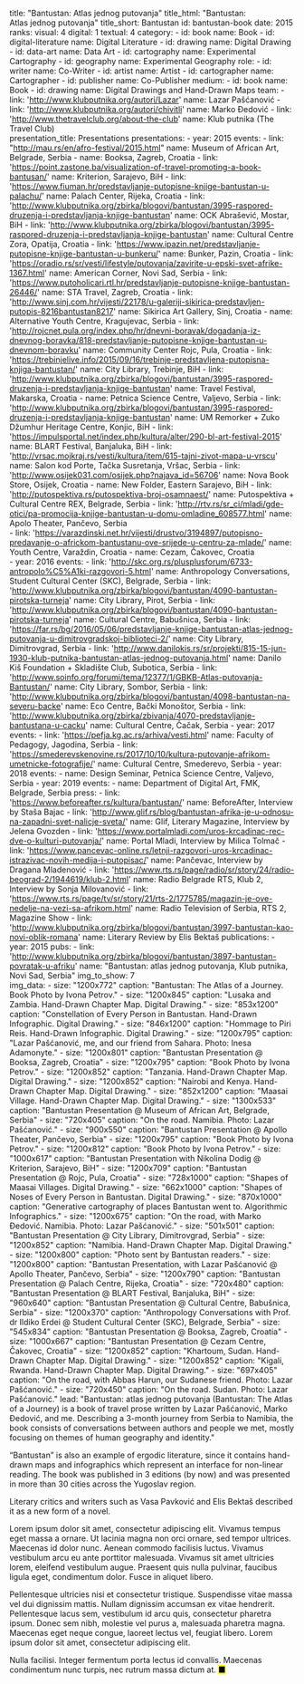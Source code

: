 title: "Bantustan: Atlas jednog putovanja"
title_html: "Bantustan:<br>Atlas jednog putovanja"
title_short: Bantustan
id: bantustan-book
date: 2015
ranks:
    visual: 4
    digital: 1
    textual: 4
category:
    - id: book
      name: Book 
    - id: digital-literature
      name: Digital Literature
    - id: drawing
      name: Digital Drawing
    - id: data-art
      name: Data Art
    - id: cartography
      name: Experimental Cartography
    - id: geography
      name: Experimental Geography
role:
    - id: writer
      name: Co-Writer
    - id: artist
      name: Artist
    - id: cartographer
      name: Cartographer
    - id: publisher
      name: Co-Publisher
medium:
    - id: book
      name: Book
    - id: drawing
      name: Digital Drawings and Hand-Drawn Maps
team:
    - link: 'http://www.klubputnika.org/autori/Lazar'
      name: Lazar Pašćanović
    - link: 'http://www.klubputnika.org/autori/chivitli'
      name: Marko Đedović
    - link: 'http://www.thetravelclub.org/about-the-club'
      name: Klub putnika (The Travel Club)    
presentation_title: Presentations
presentations:
    - year: 2015
      events:
        - link: "http://mau.rs/en/afro-festival/2015.html"
          name: Museum of African Art, Belgrade, Serbia
        - name: Booksa, Zagreb, Croatia
        - link: 'https://point.zastone.ba/visualization-of-travel-promoting-a-book-bantusan/'
          name: Kriterion, Sarajevo, BiH
        - link: 'https://www.fiuman.hr/predstavljanje-putopisne-knjige-bantustan-u-palachu/'
          name: Palach Center, Rijeka, Croatia
        - link: 'http://www.klubputnika.org/zbirka/blogovi/bantustan/3995-raspored-druzenja-i-predstavljanja-knjige-bantustan'
          name: OCK Abrašević, Mostar, BiH
        - link: 'http://www.klubputnika.org/zbirka/blogovi/bantustan/3995-raspored-druzenja-i-predstavljanja-knjige-bantustan'
          name: Cultural Centre Zora, Opatija, Croatia
        - link: 'https://www.ipazin.net/predstavljanje-putopisne-knjige-bantustan-u-bunkeru/'
          name: Bunker, Pazin, Croatia
        - link: 'https://oradio.rs/sr/vesti/lifestyle/putovanja/zavirite-u-epski-svet-afrike-1367.html'
          name: American Corner, Novi Sad, Serbia
        - link: 'https://www.putoholicari.rtl.hr/predstavljanje-putopisne-knjige-bantustan-26446/'
          name: STA Travel, Zagreb, Croatia
        - link: 'http://www.sinj.com.hr/vijesti/22178/u-galeriji-sikirica-predstavljen-putopis-8216bantustan8217'
          name: Sikirica Art Gallery, Sinj, Croatia
        - name: Alternative Youth Centre, Kragujevac, Serbia
        - link: 'http://rojcnet.pula.org/index.php/hr/dnevni-boravak/dogadanja-iz-dnevnog-boravka/818-predstavljanje-putopisne-knjige-bantustan-u-dnevnom-boravku'
          name: Community Center Rojc, Pula, Croatia
        - link: 'https://trebinjelive.info/2015/09/16/trebinje-predstavljena-putopisna-knjiga-bantustan/'
          name: City Library, Trebinje, BiH
        - link: 'http://www.klubputnika.org/zbirka/blogovi/bantustan/3995-raspored-druzenja-i-predstavljanja-knjige-bantustan'
          name: Travel Festival, Makarska, Croatia
        - name: Petnica Science Centre, Valjevo, Serbia
        - link: 'http://www.klubputnika.org/zbirka/blogovi/bantustan/3995-raspored-druzenja-i-predstavljanja-knjige-bantustan'
          name: UM Remorker + Zuko Džumhur Heritage Centre, Konjic, BiH
        - link: 'https://impulsportal.net/index.php/kultura/alter/290-bl-art-festival-2015'
          name: BLART Festival, Banjaluka, BiH
        - link: 'http://vrsac.mojkraj.rs/vesti/kultura/item/615-tajni-zivot-mapa-u-vrscu'
          name: Salon kod Porte, Tačka Susretanja, Vršac, Serbia
        - link: 'http://www.osijek031.com/osijek.php?najava_id=56706'
          name: Nova Book Store, Osijek, Croatia
        - name: New Folder, Eastern Sarajevo, BiH
        - link: 'http://putospektiva.rs/putospektiva-broj-osamnaest/'
          name: Putospektiva + Cultural Centre REX, Belgrade, Serbia
        - link: 'http://rtv.rs/sr_ci/mladi/gde-otici/pa-promocija-knjige-bantustan-u-domu-omladine_608577.html'
          name: Apolo Theater, Pančevo, Serbia    
        - link: 'https://varazdinski.net.hr/vijesti/drustvo/3194897/putopisno-predavanje-o-africkom-bantustanu-ove-srijede-u-centru-za-mlade/'
          name: Youth Centre, Varaždin, Croatia
        - name: Cezam, Čakovec, Croatia     
    - year: 2016
      events:
        - link: 'http://skc.org.rs/plusplusforum/6733-antropolo%C5%A1ki-razgovori-5.html'
          name: Anthropology Conversations, Student Cultural Center (SKC), Belgrade, Serbia
        - link: 'http://www.klubputnika.org/zbirka/blogovi/bantustan/4090-bantustan-pirotska-turneja'
          name: City Library, Pirot, Serbia
        - link: 'http://www.klubputnika.org/zbirka/blogovi/bantustan/4090-bantustan-pirotska-turneja'
          name: Cultural Centre, Babušnica, Serbia
        - link: 'https://far.rs/bg/2016/05/06/predstavljanje-knjige-bantustan-atlas-jednog-putovanja-u-dimitrovgradskoj-biblioteci-2/'
          name: City Library, Dimitrovgrad, Serbia
        - link: 'http://www.danilokis.rs/sr/projekti/815-15-jun-1930-klub-putnika-bantustan-atlas-jednog-putovanja.html'
          name: Danilo Kiš Foundation + Skladište Club, Subotica, Serbia
        - link: 'http://www.soinfo.org/forumi/tema/12377/1/GBKB-Atlas-putovanja-Bantustan/'
          name: City Library, Sombor, Serbia
        - link: 'http://www.klubputnika.org/zbirka/blogovi/bantustan/4098-bantustan-na-severu-backe'
          name: Eco Centre, Bački Monoštor, Serbia
        - link: 'http://www.klubputnika.org/zbirka/zbivanja/4070-predstavljanje-bantustana-u-cacku'
          name: Cultural Centre, Čačak, Serbia
    - year: 2017
      events:
        - link: 'https://pefja.kg.ac.rs/arhiva/vesti.html'
          name: Faculty of Pedagogy, Jagodina, Serbia
        - link: 'https://smederevskenovine.rs/2017/10/10/kultura-putovanje-afrikom-umetnicke-fotografije/'
          name: Cultural Centre, Smederevo, Serbia
    - year: 2018
      events:
        - name: Design Seminar, Petnica Science Centre, Valjevo, Serbia
    - year: 2019
      events:
        - name: Department of Digital Art, FMK, Belgrade, Serbia
press:
    - link: 'https://www.beforeafter.rs/kultura/bantustan/'
      name: BeforeAfter, Interview by Staša Bajac
    - link: 'http://www.glif.rs/blog/bantustan-afrika-je-u-odnosu-na-zapadni-svet-nalicje-sveta/'
      name: Glif, Literary Magazine, Interview by Jelena Gvozden
    - link: 'https://www.portalmladi.com/uros-krcadinac-rec-dve-o-kulturi-putovanja/'
      name: Portal Mladi, Interview by Milica Tolmač
    - link: 'https://www.pancevac-online.rs/letnji-razgovori-uros-krcadinac-istrazivac-novih-medija-i-putopisac/'
      name: Pančevac, Interview by Dragana Mladenović
    - link: 'https://www.rts.rs/page/radio/sr/story/24/radio-beograd-2/1944619/klub-2.html'
      name: Radio Belgrade RTS, Klub 2, Interview by Sonja Milovanović
    - link: 'https://www.rts.rs/page/tv/sr/story/21/rts-2/1775785/magazin-je-ove-nedelje-na-vezi-sa-afrikom.html'
      name: Radio Television of Serbia, RTS 2, Magazine Show 
    - link: 'http://www.klubputnika.org/zbirka/blogovi/bantustan/3997-bantustan-kao-novi-oblik-romana'
      name: Literary Review by Elis Bektaš
publications:
    - year: 2015
      pubs:
        - link: 'http://www.klubputnika.org/zbirka/blogovi/bantustan/3897-bantustan-povratak-u-afriku'
          name: "Bantustan: atlas jednog putovanja, Klub putnika, Novi Sad, Serbia"
img_to_show: 7       
img_data:
    - size: "1200x772"
      caption: "Bantustan: The Atlas of a Journey. Book Photo by Ivona Petrov."
    - size: "1200x845"
      caption: "Lusaka and Zambia. Hand-Drawn Chapter Map. Digital Drawing."
    - size: "853x1200"
      caption: "Constellation of Every Person in Bantustan. Hand-Drawn Infographic. Digital Drawing."
    - size: "846x1200"
      caption: "Hommage to Piri Reis. Hand-Drawn Infographic. Digital Drawing."
    - size: "1200x795"
      caption: "Lazar Pašćanović, me, and our friend from Sahara. Photo: Inesa Adamonyte."
    - size: "1200x801"
      caption: "Bantustan Presentation @ Booksa, Zagreb, Croatia"
    - size: "1200x795"
      caption: "Book Photo by Ivona Petrov."
    - size: "1200x852"
      caption: "Tanzania. Hand-Drawn Chapter Map. Digital Drawing."
    - size: "1200x852"
      caption: "Nairobi and Kenya. Hand-Drawn Chapter Map. Digital Drawing."
    - size: "852x1200"
      caption: "Maasai Village. Hand-Drawn Chapter Map. Digital Drawing."
    - size: "1300x533"
      caption: "Bantustan Presentation @ Museum of African Art, Belgrade, Serbia"
    - size: "720x405"
      caption: "On the road. Namibia. Photo: Lazar Pašćanović."
    - size: "900x550"
      caption: "Bantustan Presentation @ Apollo Theater, Pančevo, Serbia"
    - size: "1200x795"
      caption: "Book Photo by Ivona Petrov."
    - size: "1200x812"
      caption: "Book Photo by Ivona Petrov."
    - size: "1000x617"
      caption: "Bantustan Presentation with Nikolina Dodig @ Kriterion, Sarajevo, BiH"
    - size: "1200x709"
      caption: "Bantustan Presentation @ Rojc, Pula, Croatia"
    - size: "728x1000"
      caption: "Shapes of Maasai Villages. Digital Drawing."
    - size: "662x1000"
      caption: "Shapes of Noses of Every Person in Bantustan. Digital Drawing."
    - size: "870x1000"
      caption: "Generative cartography of places Bantustan went to. Algorithmic Infographics."
    - size: "1200x675"
      caption: "On the road, with Marko Đedović. Namibia. Photo: Lazar Pašćanović."
    - size: "501x501"
      caption: "Bantustan Presentation @ City Library, Dimitrovgrad, Serbia"
    - size: "1200x852"
      caption: "Namibia. Hand-Drawn Chapter Map. Digital Drawing."
    - size: "1200x800"
      caption: "Photo sent by Bantustan readers."
    - size: "1200x800"
      caption: "Bantustan Presentation, with Lazar Pašćanović @ Apollo Theater, Pančevo, Serbia"
    - size: "1200x790"
      caption: "Bantustan Presentation @ Palach Centre, Rijeka, Croatia"
    - size: "720x480"
      caption: "Bantustan Presentation @ BLART Festival, Banjaluka, BiH"
    - size: "960x640"
      caption: "Bantustan Presentation @ Cultural Centre, Babušnica, Serbia"
    - size: "1200x370"
      caption: "Anthropology Conversations with Prof. dr Ildiko Erdei @ Student Cultural Center (SKC), Belgrade, Serbia"
    - size: "545x834"
      caption: "Bantustan Presentation @ Booksa, Zagreb, Croatia"
    - size: "1000x667"
      caption: "Bantustan Presentation @ Cezam Centre, Čakovec, Croatia"
    - size: "1200x852"
      caption: "Khartoum, Sudan. Hand-Drawn Chapter Map. Digital Drawing."
    - size: "1200x852"
      caption: "Kigali, Rwanda. Hand-Drawn Chapter Map. Digital Drawing."
    - size: "697x405"
      caption: "On the road, with Abbas Harun, our Sudanese friend. Photo: Lazar Pašćanović."
    - size: "720x450"
      caption: "On the road. Sudan. Photo: Lazar Pašćanović."
lead: "Bantustan: atlas jednog putovanja (Bantustan: The Atlas of a Journey) is a book of travel prose written by Lazar Pašćanović, Marko Đedović, and me. Describing a 3-month journey from Serbia to Namibia, the book consists of conversations between authors and people we met, mostly focusing on themes of human geography and identity."

“Bantustan” is also an example of ergodic literature, since it contains hand-drawn maps and infographics which represent an interface for non-linear reading. The book was published in 3 editions (by now) and was presented in more than 30 cities across the Yugoslav region.

Literary critics and writers such as Vasa Pavković and Elis Bektaš described it as a new form of a novel.  

Lorem ipsum dolor sit amet, consectetur adipiscing elit. Vivamus tempus eget massa a ornare. Ut lacinia magna non orci ornare, sed tempor ultrices. Maecenas id dolor nunc. Aenean commodo facilisis luctus. Vivamus vestibulum arcu eu ante porttitor malesuada. Vivamus sit amet ultricies lorem, eleifend vestibulum augue. Praesent quis nulla pulvinar, faucibus ligula eget, condimentum dolor. Fusce in aliquet libero.

Pellentesque ultricies nisi et consectetur tristique. Suspendisse vitae massa vel dui dignissim mattis. Nullam dignissim accumsan ex vitae hendrerit. Pellentesque lacus sem, vestibulum id arcu quis, consectetur pharetra ipsum. Donec sem nibh, molestie vel purus a, malesuada pharetra magna. Maecenas eget neque congue, laoreet lectus vel, feugiat libero. Lorem ipsum dolor sit amet, consectetur adipiscing elit.

Nulla facilisi. Integer fermentum porta lectus id convallis. Maecenas condimentum nunc turpis, nec rutrum massa dictum at. <mark>&#9632;</mark>